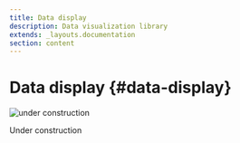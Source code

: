```yaml
---
title: Data display
description: Data visualization library
extends: _layouts.documentation
section: content
---
```


# Data display {#data-display}

<div class="w-auto max-w-sm m-auto">
<img src="{{ url('/assets/images/spartan.png') }}" alt="under construction" class="content-center w-auto h-auto">
<p class="text-center text-5xl font-medium">Under construction</p>
</div>

<!--
@component('_partials.iframe', ["height" => "114px;"])
<div class="px-4 py-8 bg-white">
    <div class="max-w-3xl mx-auto space-y-4 flex flex-col items-center justify-start sm:space-y-0 sm:flex-row sm:items-end sm:justify-around">
        //Alerts
    </div>
</div>
@endcomponent

```html

```
-->
